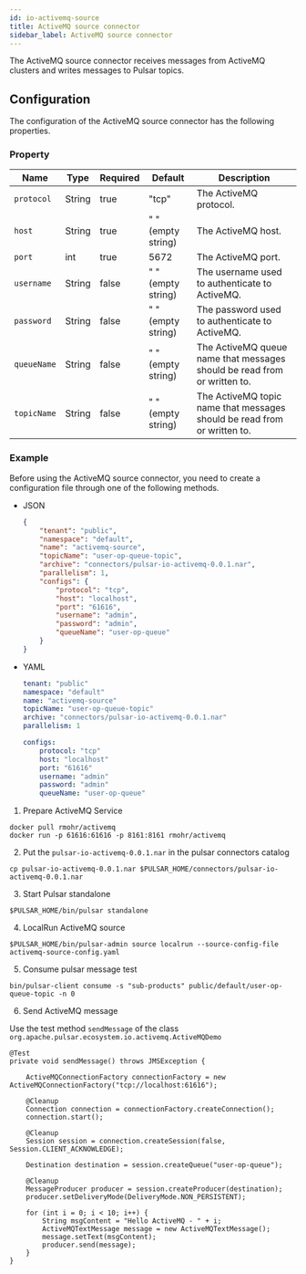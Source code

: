 ```yaml
---
id: io-activemq-source
title: ActiveMQ source connector
sidebar_label: ActiveMQ source connector
---
```


The ActiveMQ source connector receives messages from ActiveMQ clusters 
and writes messages to Pulsar topics.

## Configuration 

The configuration of the ActiveMQ source connector has the following properties.

### Property

| Name | Type|Required | Default | Description 
|------|----------|----------|---------|-------------|
| `protocol` |String| true | "tcp" | The ActiveMQ protocol. |
| `host` | String| true | " " (empty string) | The ActiveMQ host. |
| `port` | int |true | 5672 | The ActiveMQ port. |
| `username` | String|false | " " (empty string) | The username used to authenticate to ActiveMQ. |
| `password` | String|false | " " (empty string) | The password used to authenticate to ActiveMQ. |
| `queueName` | String|false | " " (empty string) | The ActiveMQ queue name that messages should be read from or written to. |
| `topicName` | String|false | " " (empty string) | The ActiveMQ topic name that messages should be read from or written to. |

### Example

Before using the ActiveMQ source connector, you need to create a configuration file through one of the following methods.

* JSON 

    ```json
    {
        "tenant": "public",
        "namespace": "default",
        "name": "activemq-source",
        "topicName": "user-op-queue-topic",
        "archive": "connectors/pulsar-io-activemq-0.0.1.nar",
        "parallelism": 1,
        "configs": {
            "protocol": "tcp",
            "host": "localhost",
            "port": "61616",
            "username": "admin",
            "password": "admin",
            "queueName": "user-op-queue"
        }
    }
    ```

* YAML

    ```yaml
    tenant: "public"
    namespace: "default"
    name: "activemq-source"
    topicName: "user-op-queue-topic"
    archive: "connectors/pulsar-io-activemq-0.0.1.nar"
    parallelism: 1
    
    configs:
        protocol: "tcp"
        host: "localhost"
        port: "61616"
        username: "admin"
        password: "admin"
        queueName: "user-op-queue"
    ```

1. Prepare ActiveMQ Service
```
docker pull rmohr/activemq
docker run -p 61616:61616 -p 8161:8161 rmohr/activemq
```

2. Put the `pulsar-io-activemq-0.0.1.nar` in the pulsar connectors catalog
```
cp pulsar-io-activemq-0.0.1.nar $PULSAR_HOME/connectors/pulsar-io-activemq-0.0.1.nar
```

3. Start Pulsar standalone
```
$PULSAR_HOME/bin/pulsar standalone
```

4. LocalRun ActiveMQ source
```
$PULSAR_HOME/bin/pulsar-admin source localrun --source-config-file activemq-source-config.yaml
```

5. Consume pulsar message test
```
bin/pulsar-client consume -s "sub-products" public/default/user-op-queue-topic -n 0
```

6. Send ActiveMQ message

Use the test method `sendMessage` of the class `org.apache.pulsar.ecosystem.io.activemq.ActiveMQDemo`

```
@Test
private void sendMessage() throws JMSException {

    ActiveMQConnectionFactory connectionFactory = new ActiveMQConnectionFactory("tcp://localhost:61616");

    @Cleanup
    Connection connection = connectionFactory.createConnection();
    connection.start();

    @Cleanup
    Session session = connection.createSession(false, Session.CLIENT_ACKNOWLEDGE);

    Destination destination = session.createQueue("user-op-queue");

    @Cleanup
    MessageProducer producer = session.createProducer(destination);
    producer.setDeliveryMode(DeliveryMode.NON_PERSISTENT);

    for (int i = 0; i < 10; i++) {
        String msgContent = "Hello ActiveMQ - " + i;
        ActiveMQTextMessage message = new ActiveMQTextMessage();
        message.setText(msgContent);
        producer.send(message);
    }
}
```